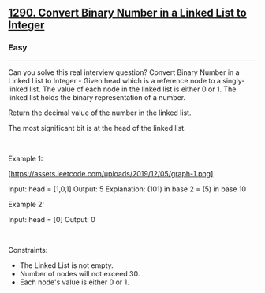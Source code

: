 <h2><a href="https://leetcode.com/problems/convert-binary-number-in-a-linked-list-to-integer/">1290. Convert Binary Number in a Linked List to Integer</a></h2><h3>Easy</h3><hr>Can you solve this real interview question? Convert Binary Number in a Linked List to Integer - Given head which is a reference node to a singly-linked list. The value of each node in the linked list is either 0 or 1. The linked list holds the binary representation of a number.

Return the decimal value of the number in the linked list.

The most significant bit is at the head of the linked list.

 

Example 1:

[https://assets.leetcode.com/uploads/2019/12/05/graph-1.png]


Input: head = [1,0,1]
Output: 5
Explanation: (101) in base 2 = (5) in base 10


Example 2:


Input: head = [0]
Output: 0


 

Constraints:

 * The Linked List is not empty.
 * Number of nodes will not exceed 30.
 * Each node's value is either 0 or 1.
